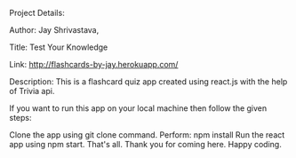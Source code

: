 Project Details:

Author: Jay Shrivastava,

Title: Test Your Knowledge

Link: http://flashcards-by-jay.herokuapp.com/

Description: This is a flashcard quiz app created using react.js with the help of Trivia api.

If you want to run this app on your local machine then follow the given steps:

Clone the app using git clone command.
Perform: npm install
Run the react app using npm start.
That's all. Thank you for coming here. Happy coding.
